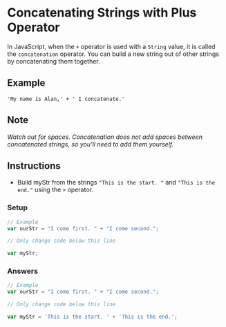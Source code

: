 # Concatenating Strings with Plus Operator

In JavaScript, when the `+` operator is used with a `String` value,
it is called the `concatenation` operator. You can build a new string out
of other strings by concatenating them together.

## Example

`'My name is Alan,' + ' I concatenate.'`

## Note
*Watch out for spaces. Concatenation does not add spaces between
concatenated strings, so you'll need to add them yourself.*

## Instructions
 - Build myStr from the strings `"This is the start. "` and `"This is the end."` using the `+` operator.

### Setup

```javascript
// Example
var ourStr = "I come first. " + "I come second.";

// Only change code below this line

var myStr;
```

### Answers

```javascript
// Example
var ourStr = "I come first. " + "I come second.";

// Only change code below this line

var myStr = 'This is the start. ' + 'This is the end.';
```
